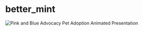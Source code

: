 # better_mint
![Pink and Blue Advocacy Pet Adoption Animated Presentation](https://user-images.githubusercontent.com/77810254/152666604-7086d517-fac4-4023-b543-74bbbf047b70.png)
